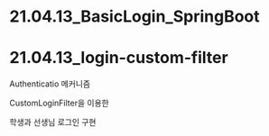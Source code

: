 # 21.04.13_BasicLogin_SpringBoot
# 21.04.13_login-custom-filter

Authenticatio 메커니즘

CustomLoginFilter을 이용한

학생과 선생님 로그인 구현


